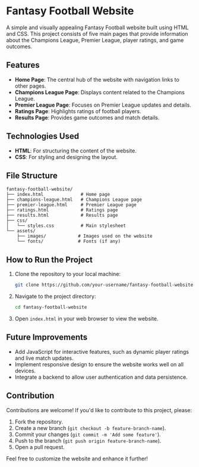 # Fantasy Football Website

A simple and visually appealing Fantasy Football website built using HTML and CSS. This project consists of five main pages that provide information about the Champions League, Premier League, player ratings, and game outcomes.

## Features

- **Home Page**: The central hub of the website with navigation links to other pages.
- **Champions League Page**: Displays content related to the Champions League.
- **Premier League Page**: Focuses on Premier League updates and details.
- **Ratings Page**: Highlights ratings of football players.
- **Results Page**: Provides game outcomes and match details.

## Technologies Used

- **HTML**: For structuring the content of the website.
- **CSS**: For styling and designing the layout.

## File Structure

```
fantasy-football-website/
├── index.html              # Home page
├── champions-league.html   # Champions League page
├── premier-league.html     # Premier League page
├── ratings.html            # Ratings page
├── results.html            # Results page
├── css/
│   └── styles.css          # Main stylesheet
└── assets/
    ├── images/            # Images used on the website
    └── fonts/             # Fonts (if any)
```

## How to Run the Project

1. Clone the repository to your local machine:
   ```bash
   git clone https://github.com/your-username/fantasy-football-website.git
   ```

2. Navigate to the project directory:
   ```bash
   cd fantasy-football-website
   ```

3. Open `index.html` in your web browser to view the website.

## Future Improvements

- Add JavaScript for interactive features, such as dynamic player ratings and live match updates.
- Implement responsive design to ensure the website works well on all devices.
- Integrate a backend to allow user authentication and data persistence.

## Contribution

Contributions are welcome! If you'd like to contribute to this project, please:
1. Fork the repository.
2. Create a new branch (`git checkout -b feature-branch-name`).
3. Commit your changes (`git commit -m 'Add some feature'`).
4. Push to the branch (`git push origin feature-branch-name`).
5. Open a pull request.


Feel free to customize the website and enhance it further!

